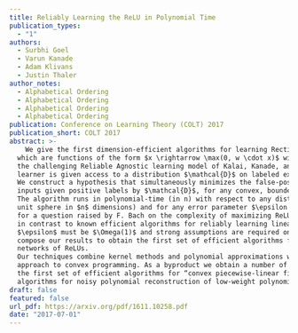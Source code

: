 ```yaml
---
title: Reliably Learning the ReLU in Polynomial Time
publication_types:
  - "1"
authors:
  - Surbhi Goel
  - Varun Kanade
  - Adam Klivans
  - Justin Thaler
author_notes:
  - Alphabetical Ordering
  - Alphabetical Ordering
  - Alphabetical Ordering
  - Alphabetical Ordering
publication: Conference on Learning Theory (COLT) 2017
publication_short: COLT 2017
abstract: >-
    We give the first dimension-efficient algorithms for learning Rectified Linear Units (ReLUs),
  which are functions of the form $x \rightarrow \max(0, w \cdot x)$ with $w \in S^{n−1}$. Our algorithm works in
  the challenging Reliable Agnostic learning model of Kalai, Kanade, and Mansour [18] where the
  learner is given access to a distribution $\mathcal{D}$ on labeled examples but the labeling may be arbitrary.
  We construct a hypothesis that simultaneously minimizes the false-positive rate and the loss on
  inputs given positive labels by $\mathcal{D}$, for any convex, bounded, and Lipschitz loss function.
  The algorithm runs in polynomial-time (in n) with respect to any distribution on $S^{n−1}$ (the
  unit sphere in $n$ dimensions) and for any error parameter $\epsilon = \Omega(1/ \log n)$ (this yields a PTAS
  for a question raised by F. Bach on the complexity of maximizing ReLUs). These results are
  in contrast to known efficient algorithms for reliably learning linear threshold functions, where
  $\epsilon$ must be $\Omega(1)$ and strong assumptions are required on the marginal distribution. We can
  compose our results to obtain the first set of efficient algorithms for learning constant-depth
  networks of ReLUs.
  Our techniques combine kernel methods and polynomial approximations with a “dual-loss”
  approach to convex programming. As a byproduct we obtain a number of applications including
  the first set of efficient algorithms for “convex piecewise-linear fitting” and the first efficient
  algorithms for noisy polynomial reconstruction of low-weight polynomials on the unit sphere.
draft: false
featured: false
url_pdf: https://arxiv.org/pdf/1611.10258.pdf
date: "2017-07-01"
---
```

